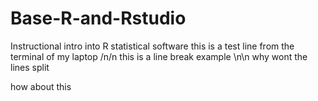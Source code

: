 # Base-R-and-Rstudio
Instructional intro into R statistical software
this is a test line from the terminal of my laptop
/n/n this is a line break example
\n\n why wont the lines split



how about this
